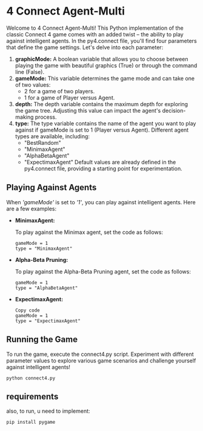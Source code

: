 # 4 Connect Agent-Multi
Welcome to 4 Connect Agent-Multi! This Python implementation of the classic Connect 4 game comes with an added twist – the ability to play against intelligent agents. In the py4.connect file, you'll find four parameters that define the game settings. Let's delve into each parameter:

1. **graphicMode:**
    A boolean variable that allows you to choose between playing the game with beautiful graphics (True) or through the command line (False).
2. **gameMode:**
    This variable determines the game mode and can take one of two values:
    * 2 for a game of two players.
    * 1 for a game of Player versus Agent.
3. **depth:**
    The depth variable contains the maximum depth for exploring the game tree. Adjusting this value can impact the agent's decision-making process.
4. **type:**
    The type variable contains the name of the agent you want to play against if gameMode is set to 1 (Player versus Agent). Different agent types are available, including:
    * "BestRandom"
    * "MinimaxAgent"
    * "AlphaBetaAgent"
    * "ExpectimaxAgent"
    Default values are already defined in the py4.connect file, providing a starting point for experimentation.

## Playing Against Agents
  When *'gameMode'* is set to *'1'*, you can play against intelligent agents.
  Here are a few examples:
  
  * **MinimaxAgent:**
  
    To play against the Minimax agent, set the code as follows:
    ```shel
    gameMode = 1
    type = "MinimaxAgent"
    ```
  * **Alpha-Beta Pruning:**
    
    To play against the Alpha-Beta Pruning agent, set the code as follows:
    ```shel
    gameMode = 1
    type = "AlphaBetaAgent"
    ```
  * **ExpectimaxAgent:**
    
    ```shel
    Copy code
    gameMode = 1
    type = "ExpectimaxAgent"
    ```
## Running the Game
To run the game, execute the connect4.py script. Experiment with different parameter values to explore various game scenarios and challenge yourself against intelligent agents!
```shell
python connect4.py
```
## requirements
also, to run, u need to implement:
```shell
pip install pygame
```
